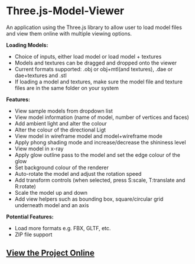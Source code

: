 # Three.js-Model-Viewer
An application using the Three.js library to allow user to load model files and view them online with multiple viewing options.

<b>Loading Models:</b>
- Choice of inputs, either load model or load model + textures
- Models and textures can be dragged and dropped onto the viewer
- Current formats supported: .obj or obj+mtl(and textures), .dae or dae+textures and .stl
- If loading a model and textures, make sure the model file and texture files are in the same folder on your system

<b>Features:</b>
- View sample models from dropdown list
- View model information (name of model, number of vertices and faces)
- Add ambient light and alter the colour
- Alter the colour of the directional Ligt
- View model in wireframe model and model+wireframe mode
- Apply phong shading mode and increase/decrease the shininess level
- View model in x-ray
- Apply glow outline pass to the model and set the edge colour of the glow
- Set background colour of the renderer
- Auto-rotate the model and adjust the rotation speed
- Add transform controls (when selected, press S:scale, T:translate and R:rotate)
- Scale the model up and down
- Add view helpers such as bounding box, square/circular grid underneath model and an axis

<b>Potential Features:</b>
- Load more formats e.g. FBX, GLTF, etc.
- ZIP file support

<h2><a href="https://adjam93.github.io/threejs-model-viewer/" target="_blank">View the Project Online</a></h2>
